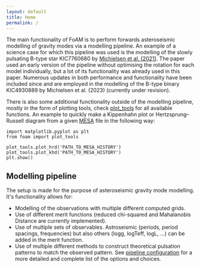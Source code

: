 ```yaml
---
layout: default
title: Home
permalink: /
---
```


The main functionality of FoAM is to perform forwards asteroseismic modelling of gravity modes via a modelling pipeline.
An example of a science case for which this pipeline was used is the modelling of the slowly pulsating B-type star KIC7760680 by <a href="https://doi.org/10.1051/0004-6361/202039926" target="_blank"> Michielsen et al. (2021)</a>.
The paper used an early version of the pipeline without optimising the rotation for each model individually, but a lot of its functionality was already used in this paper.
Numerous updates in both performance and functionality have been included since and are employed in the modelling of the B-type binary KIC4930889 by Michielsen et al. (2023) (currently under revision).

There is also some additional functionality outside of the modelling pipeline, mostly in the form of plotting tools, check <a href="https://github.com/MichielsenM/FoAM/blob/master/foam/plot_tools.py" target="_blank"> plot_tools</a> for all available functions. An example to quickly make a Kippenhahn plot or Hertzsprung–Russell diagram from a given <a href="https://docs.mesastar.org/en/latest/index.html" target="_blank"> MESA</a> file in the following way:



<pre><code>import matplotlib.pyplot as plt
from foam import plot_tools

plot_tools.plot_hrd('PATH_TO_MESA_HISTORY')
plot_tools.plot_khd('PATH_TO_MESA_HISTORY')
plt.show()</code></pre>



## Modelling pipeline
The setup is made for the purpose of asteroseismic gravity mode modelling. It's functionality allows for:
- Modelling of the observations with multiple different computed grids.
- Use of different merit functions (reduced chi-squared and Mahalanobis Distance are currently implemented).
- Use of multiple sets of observables. Astroseismic (periods, period spacings, frequencies) but also others (logg, logTeff, logL, ...) can be added in the merit function.
- Use of multiple different methods to construct theoretical pulsation patterns to match the observed pattern.
See [pipeline configuration](./Configuration.md) for a more detailed and complete list of the options and choices.